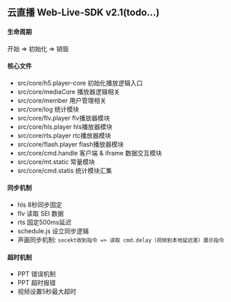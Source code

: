 ## 云直播 Web-Live-SDK v2.1(todo...)

#### 生命周期
开始 => 初始化 => 销毁

#### 核心文件
- src/core/h5.player-core 初始化播放逻辑入口
- src/core/mediaCore 播放器逻辑相关
- src/core/member 用户管理相关
- src/core/log 统计模块
- src/core/flv.player flv播放器模块
- src/core/hls.player hls播放器模块
- src/core/rts.player rtc播放器模块
- src/core/flash.player flash播放器模块
- src/core/cmd.handle 客户端 & iframe 数据交互模块
- src/core/mt.static 常量模块
- src/core/cmd.statis 统计模块汇集

#### 同步机制
- hls 8秒同步固定
- flv 读取 SEI 数据
- rts 固定500ms延迟
- schedule.js 设立同步逻辑
- 声画同步机制: `socekt收到指令 => 读取 cmd.delay（视频到本地延迟差）展示指令`

#### 超时机制
- PPT 错误机制
- PPT 超时报错
- 视频设置5秒最大超时

  